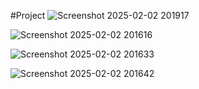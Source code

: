 #Project
![Screenshot 2025-02-02 201917](https://github.com/user-attachments/assets/101a2884-9282-4f20-a5d0-c39650ff38d8)

![Screenshot 2025-02-02 201616](https://github.com/user-attachments/assets/e6504609-c991-4f20-b3c3-449a5113beb7)

![Screenshot 2025-02-02 201633](https://github.com/user-attachments/assets/37b82745-6e7a-407e-b864-c0ac861fac8c)

![Screenshot 2025-02-02 201642](https://github.com/user-attachments/assets/44f08707-997f-4dae-adb7-78c8b114bc0f)






